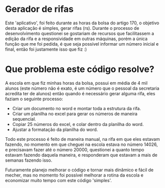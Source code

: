 # Gerador de rifas
Este 'aplicativo', foi feito durante as horas da bolsa do artigo 170, o objetivo desta aplicação é simples, gerar rifas (rs). Durante o processo de desenvolvimento questionei se gostariam de recursos que facilitassem a edição da rifa e a responsividade em outras máquinas, porém a única função que me foi pedida, é que seja possível informar um número inicial e final, então foi justamente isso que fiz :)

# Que problema este código resolve?
A escola em que fiz minhas horas da bolsa, possui em média de 4 mil alunos (este número não é exato, é um número que o pessoal da secretaria acredita ter de alunos) então quando é necessário gerar alguma rifa, eles faziam o seguinte processo:
  - Criar um documento no word e montar toda a estrutura da rifa.
  - Criar um planilha no excel para gerar os números de maneira sequencial.
  - Copiar 25 números do excel, e colar dentro da planilha do word.
  - Ajustar a formatação da planilha do word.

Todo este processo é feito de maneira manual, na rifa em que eles estavam fazendo, no momento em que cheguei na escola estava no número 14026, e precisavam fazer até o número 20000, questionei a quanto tempo estavam fazendo daquela maneira, e responderam que estavam a mais de semanas fazendo isso.

Futuramente planejo melhorar o código e tornar mais dinâmico e fácil de mecher, mas no momento foi possível melhorar a rotina da escola e economizar muito tempo com este código 'simples'.
